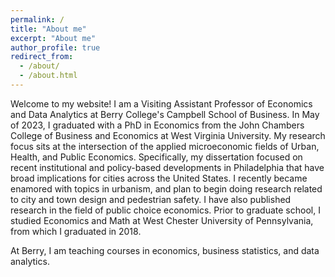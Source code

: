 ```yaml
---
permalink: /
title: "About me"
excerpt: "About me"
author_profile: true
redirect_from: 
  - /about/
  - /about.html
---
```


Welcome to my website! I am a Visiting Assistant Professor of Economics and Data Analytics at Berry College's Campbell School of Business. In May of 2023, I graduated with a PhD in Economics from the John Chambers College of Business and Economics at West Virginia University. My research focus sits at the intersection of the applied microeconomic fields of Urban, Health, and Public Economics. Specifically, my dissertation focused on recent institutional and policy-based developments in Philadelphia that have broad implications for cities across the United States. I recently became enamored with topics in urbanism, and plan to begin doing research related to city and town design and pedestrian safety. I have also published research in the field of public choice economics. Prior to graduate school, I studied Economics and Math at West Chester University of Pennsylvania, from which I graduated in 2018. 

At Berry, I am teaching courses in economics, business statistics, and data analytics. 





